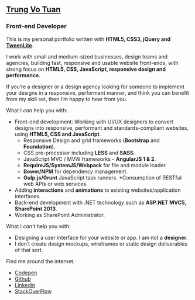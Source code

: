 ## [Trung Vo Tuan](http://trungk18.github.io/)

### Front-end Developer

This is my personal portfolio written with **HTML5, CSS3, jQuery and [TweenLite](https://greensock.com/docs/#/HTML5/GSAP/TweenLite/fromTo/)**.

I work with small and medium-sized businesses, design teams and agencies, building fast, responsive and usable website front-ends, with strong focus on **HTML5, CSS, JavaScript, responsive design and performance**.

If you’re a designer or a design agency looking for someone to implement your designs in a responsive, performant manner, and think you can benefit from my skill set, then I’m happy to hear from you.

What I *can* help you with:
- Front-end development: Working with UI/UX designers to convert designs into responsive, performant and standards-compliant websites, using **HTML5, CSS and JavaScript**.
    * Responsive Design and grid frameworks (**Bootstrap** and **Foundation**).
    * CSS pre-processor including **LESS** and **SASS**.
    * JavaScript MVC / MVW frameworks - **AngularJS 1 & 2**.
    * **RequireJS/SystemJS/Webpack** for file and module loader.
    * **Bower/NPM** for dependency management.
    * **Gulp.js/Grunt** JavaScript task runners.
    *Consumption of RESTful web APIs or web services.
- Adding **interactions** and **animations** to existing websites/application interfaces.
- Back-end development with .NET technology such as **ASP.NET MVC5, SharePoint 2013**.
- Working as SharePoint Administrator.

What I *can’t* help you with:
- Designing a user interface for your website or app. I am not a **designer**.
- I don’t create design mockups, wireframes or static design deliverables of that sort.

Find me around the internet.
- [Codepen](http://codepen.io/trungk18/)
- [Github](https://github.com/trungk18)
- [Linkedin](https://www.linkedin.com/in/trungk18)
- [StackOverFlow](http://stackoverflow.com/users/3375906/trungk18?tab=profile)